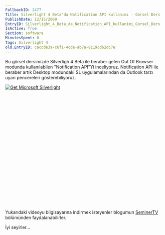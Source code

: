 ```yaml
---
FallbackID: 2477
Title: Silverlight 4 Beta'da Notification API kullanımı - Görsel Ders
PublishDate: 12/15/2009
EntryID: Silverlight_4_Beta_da_Notification_API_kullanimi_Gorsel_Ders
IsActive: True
Section: software
MinutesSpent: 0
Tags: Silverlight 4
old.EntryID: caccde3a-c6f1-4cde-ab7a-8119cd62dc7e
---
```

Bu görsel dersimizde Silverligh 4 Beta ile beraber gelen Out Of Browser
modunda kullanılabilen "Notification API"Yi inceliyoruz. Notification
API ile beraber artık Desktop modundaki SL uygulamalarından da Outlook
tarzı uyarı pencereleri gösterebiliyoruz.

<div style="width:512px;height:384px;">

[![Get Microsoft
Silverlight](http://go2.microsoft.com/fwlink/?LinkId=108181)](http://go2.microsoft.com/fwlink/?LinkID=124807)

</div>

Yukarıdaki videoyu bilgisayarına indirmek isteyenler blogumun
[SeminerTV](http://daron.yondem.com/tr/formatpage.aspx?path=seminertv.format.html#GorselDersler)
bölümünden faydalanabilirler.

İyi seyirler...


